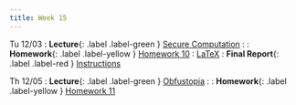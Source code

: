```yaml
---
title: Week 15
---
```


Tu 12/03
: **Lecture**{: .label .label-green } [Secure Computation](/assets/lecture-notes/collection-F24.pdf)
    : 
: **Homework**{: .label .label-yellow } [Homework 10](/assets/homework/hw-10.pdf)
    : [LaTeX](/assets/homework/hw-10.tex)
: **Final Report**{: .label .label-red } [Instructions](/assets/homework/final-report.pdf)

Th 12/05
: **Lecture**{: .label .label-green } [Obfustopia](/assets/lecture-notes/collection-F24.pdf)
    : 
: **Homework**{: .label .label-yellow } [Homework 11](/assets/homework/hw-11.pdf)
